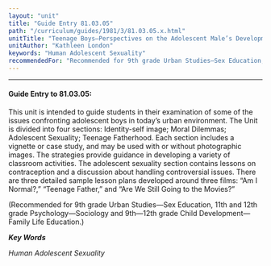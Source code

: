 ```yaml
---
layout: "unit"
title: "Guide Entry 81.03.05"
path: "/curriculum/guides/1981/3/81.03.05.x.html"
unitTitle: "Teenage Boys—Perspectives on the Adolescent Male’s Development in an Urban Setting"
unitAuthor: "Kathleen London"
keywords: "Human Adolescent Sexuality"
recommendedFor: "Recommended for 9th grade Urban Studies—Sex Education, 11th and 12th grade Psychology—Sociology and 9th—12th grade Child Development—Family Life Education."
---
```

<body>
<hr/>
<h4>
Guide Entry to 81.03.05:
</h4>
This unit is intended to guide students in their examination of some of the issues confronting adolescent boys in today’s urban environment.  The Unit is divided into four sections: Identity-self image; Moral Dilemmas; Adolescent Sexuality; Teenage Fatherhood.  Each section includes a vignette or case study, and may be used with or without photographic images.  The strategies provide guidance in developing a variety of classroom activities.  The adolescent sexuality section contains lessons on contraception and a discussion about handling controversial issues.  There are three detailed sample lesson plans developed around three films: “Am I Normal?,” “Teenage Father,” and “Are We Still Going to the Movies?”
<p>
(Recommended for 9th grade Urban Studies—Sex Education, 11th and 12th grade Psychology—Sociology and 9th—12th grade Child Development—Family Life Education.)
</p>
<p>
<b>
<i>
Key Words
</i>
</b>
<br/>
</p>
<p>
<i>
Human Adolescent Sexuality
</i>
</p>
</body>